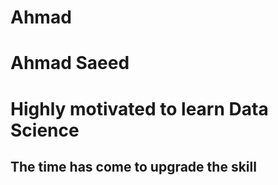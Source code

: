 # Ahmad
# Ahmad Saeed
# Highly motivated to learn Data Science
## The time has come to upgrade the skill
